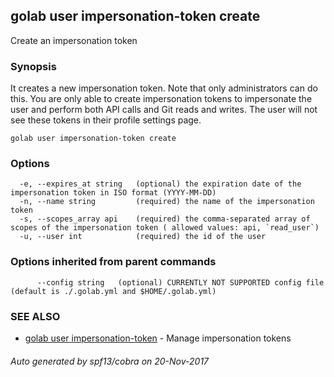 ## golab user impersonation-token create

Create an impersonation token

### Synopsis


It creates a new impersonation token. Note that only administrators can do this. You are only able to create impersonation tokens to impersonate the user and perform both API calls and Git reads and writes. The user will not see these tokens in their profile settings page.

```
golab user impersonation-token create
```

### Options

```
  -e, --expires_at string   (optional) the expiration date of the impersonation token in ISO format (YYYY-MM-DD)
  -n, --name string         (required) the name of the impersonation token
  -s, --scopes_array api    (required) the comma-separated array of scopes of the impersonation token ( allowed values: api, `read_user`)
  -u, --user int            (required) the id of the user
```

### Options inherited from parent commands

```
      --config string   (optional) CURRENTLY NOT SUPPORTED config file (default is ./.golab.yml and $HOME/.golab.yml)
```

### SEE ALSO
* [golab user impersonation-token](golab_user_impersonation-token.md)	 - Manage impersonation tokens

###### Auto generated by spf13/cobra on 20-Nov-2017
